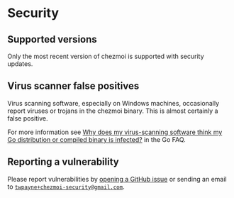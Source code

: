 # Security

## Supported versions

Only the most recent version of chezmoi is supported with security updates.

## Virus scanner false positives

Virus scanning software, especially on Windows machines, occasionally report
viruses or trojans in the chezmoi binary. This is almost certainly a false
positive.

For more information see [Why does my virus-scanning software think my Go
distribution or compiled binary is infected?][false] in
the Go FAQ.

## Reporting a vulnerability

Please report vulnerabilities by [opening a GitHub issue][issue] or sending an
email to [`twpayne+chezmoi-security@gmail.com`][email].

[false]: https://go.dev/doc/faq#virus
[issue]: https://github.com/twpayne/chezmoi/issues/new/choose
[email]: mailto:twpayne%2Bchezmoi-security@gmail.com
